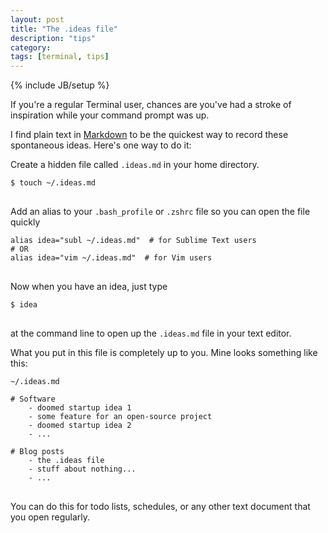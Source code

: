 ```yaml
---
layout: post
title: "The .ideas file"
description: "tips"
category: 
tags: [terminal, tips]
---
```

{% include JB/setup %}

If you're a regular Terminal user, chances are you've had a stroke of inspiration while your command prompt was up.

I find plain text in [Markdown](http://daringfireball.net/projects/markdown/) to be the quickest way to record these spontaneous ideas. Here's one way to do it:

Create a hidden file called `.ideas.md` in your home directory.

<pre><code class="bash">$ touch ~/.ideas.md      
</code>
</pre>

Add an alias to your `.bash_profile` or `.zshrc` file so you can open the file quickly 

<pre><code class="bash">alias idea="subl ~/.ideas.md"  # for Sublime Text users 
# OR
alias idea="vim ~/.ideas.md"  # for Vim users 
</code>
</pre>

Now when you have an idea, just type

<pre><code class="bash">$ idea  
</code>
</pre>

at the command line to open up the `.ideas.md` file in your text editor.

What you put in this file is completely up to you. Mine looks something like this:

<pre><code class="no-highlight">~/.ideas.md
    
# Software
    - doomed startup idea 1
    - some feature for an open-source project 
    - doomed startup idea 2
    - ...

# Blog posts
    - the .ideas file
    - stuff about nothing...
    - ...
</code>
</pre>

You can do this for todo lists, schedules, or any other text document that you open regularly.